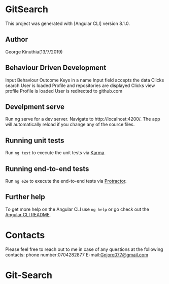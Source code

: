 # GitSearch

This project was generated with [Angular CLI] version 8.1.0.

## Author

George Kinuthia(13/7/2019)

## Behaviour Driven Development

Input	Behaviour	Outcome
Keys in a name	Input field accepts the data
Clicks search	User is loaded	Profile and repositories are displayed
Clicks view profile	Profile is loaded	User is redirected to github.com

## Develpment serve

Run ng serve for a dev server. Navigate to http://localhost:4200/. The app will automatically reload if you change any of the source files.

## Running unit tests

Run `ng test` to execute the unit tests via [Karma](https://karma-runner.github.io).

## Running end-to-end tests

Run `ng e2e` to execute the end-to-end tests via [Protractor](http://www.protractortest.org/).

## Further help

To get more help on the Angular CLI use `ng help` or go check out the [Angular CLI README](https://github.com/angular/angular-cli/blob/master/README.md).

# Contacts

Please feel free to reach out to me in case of any questions at the following contacts:
phone number:0704282877
E-mail:Gnjoro077@gmail.com

# Git-Search
